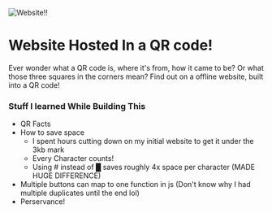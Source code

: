 ![Website!!](https://github.com/user-attachments/assets/d6a47c5b-50d5-4a76-8403-9f2cd0a3b9fa)
# Website Hosted In a QR code!
Ever wonder what a QR code is, where it's from, how it came to be? Or what those three squares in the corners mean? Find out on a offline website, built into a QR code!

### Stuff I learned While Building This
- QR Facts
- How to save space
  - I spent hours cutting down on my initial website to get it under the 3kb mark
  - Every Character counts!
  - Using # instead of █ saves roughly 4x space per character (MADE HUGE DIFFERENCE)
- Multiple buttons can map to one function in js (Don't know why I had multiple duplicates until the end lol)
- Perservance!
